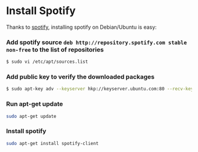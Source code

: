 # Install Spotify

Thanks to [spotify](https://www.spotify.com/uk/download/previews/), installing spotify on Debian/Ubuntu is easy:

### Add spotify source `deb http://repository.spotify.com stable non-free` to the list of repositories

```bash
$ sudo vi /etc/apt/sources.list
```

### Add public key to verify the downloaded packages

```bash
$ sudo apt-key adv --keyserver hkp://keyserver.ubuntu.com:80 --recv-keys 94558F59
```

### Run apt-get update

```bash
sudo apt-get update
```

### Install spotify

```bash
sudo apt-get install spotify-client
```
